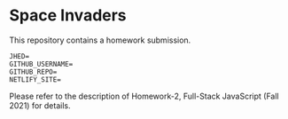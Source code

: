 # Space Invaders

This repository contains a homework submission.

```text
JHED=
GITHUB_USERNAME=
GITHUB_REPO=
NETLIFY_SITE=
```

Please refer to the description of Homework-2, Full-Stack JavaScript (Fall 2021) for details.